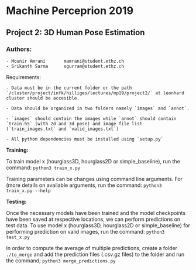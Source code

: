 # Machine Perceprion 2019
## Project 2: 3D Human Pose Estimation

### Authors:
	- Mounir Amrani       mamrani@student.ethz.ch
	- Srikanth Sarma      sgurram@student.ethz.ch

Requirements:

	- Data must be in the current folder or the path `/cluster/project/infk/hilliges/lectures/mp19/project2/` at leonhard cluster should be accesible.

	- Data should be organized in two folders namely `images` and `annot`.

	- `images` should contain the images while `annot` should contain `train.h5` (with 2d and 3d pose) and image file list (`train_images.txt` and `valid_images.txt`)

	- All python dependencies must be installed using `setup.py`

**Training:**

To train model x (hourglass3D, hourglass2D or simple_baseline), run the command:
	`python3 train_x.py`

Training parameters can be changes using command line arguments. For (more details on available arguments, run the command:
	`python3 train_x.py --help`

**Testing:**

Once the necessary models have been trained and the model checkpoints have been saved at respective locations, we can perform predictions on test data.
To use model x (hourglass3D, hourglass2D or simple_baseline) for performing prediction on valid images, run the command:
	`python3 test_x.py`

In order to compute the average of multiple predictions, create a folder `./to_merge` and add the prediction files (.csv.gz files) to the folder and run the command;
	`python3 merge_predictions.py`